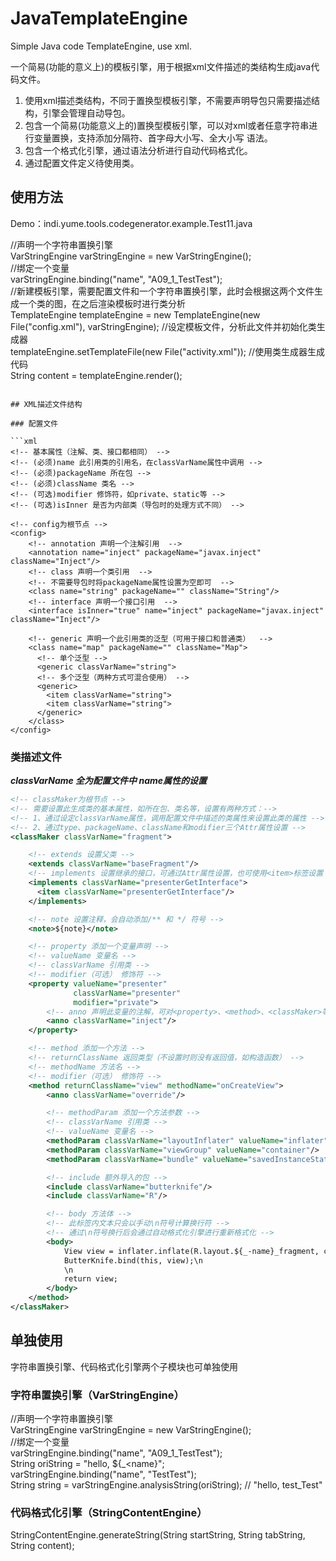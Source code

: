 # JavaTemplateEngine
Simple Java code TemplateEngine, use xml.

一个简易(功能的意义上)的模板引擎，用于根据xml文件描述的类结构生成java代码文件。

1. 使用xml描述类结构，不同于置换型模板引擎，不需要声明导包只需要描述结构，引擎会管理自动导包。
2. 包含一个简易(功能意义上的)置换型模板引擎，可以对xml或者任意字符串进行变量置换，支持添加分隔符、首字母大小写、全大小写 语法。
3. 包含一个格式化引擎，通过语法分析进行自动代码格式化。
4. 通过配置文件定义待使用类。

## 使用方法

Demo：indi.yume.tools.codegenerator.example.Test11.java

//声明一个字符串置换引擎   
VarStringEngine varStringEngine = new VarStringEngine();    
//绑定一个变量   
varStringEngine.binding("name", "A09_1_TestTest");    
//新建模板引擎，需要配置文件和一个字符串置换引擎，此时会根据这两个文件生成一个类的图，在之后渲染模板时进行类分析   
TemplateEngine templateEngine = new TemplateEngine(new File("config.xml"), varStringEngine);
//设定模板文件，分析此文件并初始化类生成器   
templateEngine.setTemplateFile(new File("activity.xml"));
//使用类生成器生成代码   
String content = templateEngine.render();
```

## XML描述文件结构

### 配置文件

```xml
<!-- 基本属性（注解、类、接口都相同） -->
<!-- (必须)name 此引用类的引用名，在classVarName属性中调用 -->
<!-- (必须)packageName 所在包 -->
<!-- (必须)className 类名 -->
<!-- (可选)modifier 修饰符，如private、static等 -->
<!-- (可选)isInner 是否为内部类（导包时的处理方式不同） -->

<!-- config为根节点 -->
<config>
    <!-- annotation 声明一个注解引用  -->
    <annotation name="inject" packageName="javax.inject" className="Inject"/>
    <!-- class 声明一个类引用  -->
    <!-- 不需要导包时将packageName属性设置为空即可  -->
    <class name="string" packageName="" className="String"/>
    <!-- interface 声明一个接口引用  -->
    <interface isInner="true" name="inject" packageName="javax.inject" className="Inject"/>

    <!-- generic 声明一个此引用类的泛型（可用于接口和普通类）  -->
    <class name="map" packageName="" className="Map">
      <!-- 单个泛型 -->
      <generic classVarName="string">
      <!-- 多个泛型（两种方式可混合使用） -->
      <generic>
        <item classVarName="string">
        <item classVarName="string">
      </generic>
    </class>
</config>
```

### 类描述文件

***classVarName 全为配置文件中 name属性的设置***

```xml
<!-- classMaker为根节点 -->
<!-- 需要设置此生成类的基本属性，如所在包、类名等，设置有两种方式：-->
<!-- 1、通过设定classVarName属性，调用配置文件中描述的类属性来设置此类的属性 -->
<!-- 2、通过type、packageName、className和modifier三个Attr属性设置 -->
<classMaker classVarName="fragment">

    <!-- extends 设置父类 -->
    <extends classVarName="baseFragment"/>
    <!-- implements 设置继承的接口，可通过Attr属性设置，也可使用<item>标签设置（两种可混用） -->
    <implements classVarName="presenterGetInterface">
      <item classVarName="presenterGetInterface"/>
    </implements>

    <!-- note 设置注释，会自动添加/** 和 */ 符号 -->
    <note>${note}</note>

    <!-- property 添加一个变量声明 -->
    <!-- valueName 变量名 -->
    <!-- classVarName 引用类 -->
    <!-- modifier（可选） 修饰符 -->
    <property valueName="presenter"
              classVarName="presenter"
              modifier="private">
        <!-- anno 声明此变量的注解，可对<property>、<method>、<classMaker>等标签中使用 -->
        <anno classVarName="inject"/>
    </property>

    <!-- method 添加一个方法 -->
    <!-- returnClassName 返回类型（不设置时则没有返回值，如构造函数） -->
    <!-- methodName 方法名 -->
    <!-- modifier（可选） 修饰符 -->
    <method returnClassName="view" methodName="onCreateView">
        <anno classVarName="override"/>

        <!-- methodParam 添加一个方法参数 -->
        <!-- classVarName 引用类 -->
        <!-- valueName 变量名 -->
        <methodParam classVarName="layoutInflater" valueName="inflater"/>
        <methodParam classVarName="viewGroup" valueName="container"/>
        <methodParam classVarName="bundle" valueName="savedInstanceState"/>

        <!-- include 额外导入的包 -->
        <include classVarName="butterknife"/>
        <include classVarName="R"/>

        <!-- body 方法体 -->
        <!-- 此标签内文本只会以手动\n符号计算换行符 -->
        <!-- 通过\n符号换行后会通过自动格式化引擎进行重新格式化 -->
        <body>
            View view = inflater.inflate(R.layout.${_-name}_fragment, container, false);\n
            ButterKnife.bind(this, view);\n
            \n
            return view;
        </body>
    </method>
</classMaker>
```

## 单独使用

字符串置换引擎、代码格式化引擎两个子模块也可单独使用

### 字符串置换引擎（VarStringEngine）

//声明一个字符串置换引擎   
VarStringEngine varStringEngine = new VarStringEngine();    
//绑定一个变量   
varStringEngine.binding("name", "A09_1_TestTest");    
String oriString = "hello, ${_<name}";   
varStringEngine.binding("name", "TestTest");   
String string = varStringEngine.analysisString(oriString); // "hello, test_Test"   

### 代码格式化引擎（StringContentEngine）

StringContentEngine.generateString(String startString, String tabString, String content);

